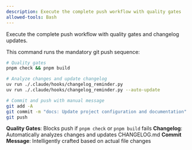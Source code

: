 ```yaml
---
description: Execute the complete push workflow with quality gates
allowed-tools: Bash
---
```


Execute the complete push workflow with quality gates and changelog updates.

This command runs the mandatory git push sequence:

```bash
# Quality gates
pnpm check && pnpm build

# Analyze changes and update changelog
uv run ./.claude/hooks/changelog_reminder.py
uv run ./.claude/hooks/changelog_reminder.py --auto-update

# Commit and push with manual message
git add -A
git commit -m "docs: Update project configuration and documentation"
git push
```

**Quality Gates**: Blocks push if `pnpm check` or `pnpm build` fails
**Changelog**: Automatically analyzes changes and updates CHANGELOG.md
**Commit Message**: Intelligently crafted based on actual file changes